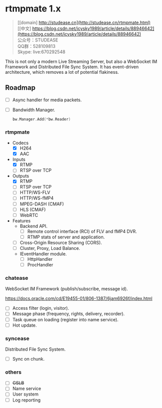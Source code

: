 ﻿# rtmpmate 1.x

> [[domain] http://studease.cn](http://studease.cn/rtmpmate.html)  
> [[中文] https://blog.csdn.net/icysky1989/article/details/88946642](https://blog.csdn.net/icysky1989/article/details/88946642)  
> 公众号：STUDEASE  
> QQ群：528109813  
> Skype: live:670292548  

This is not only a modern Live Streaming Server, but also a WebSocket IM Framework and Distributed File Sync System. It has event-driven architecture, which removes a lot of potential flakiness.

## Roadmap

- [ ] Async handler for media packets.
- [ ] Bandwidth Manager.

  ```go
  bw.Manager.Add(*bw.Reader)
  ```

### rtmpmate

- Codecs
  - [x] H264
  - [x] AAC

- Inputs
  - [x] RTMP
  - [ ] RTSP over TCP

- Outputs
  - [x] RTMP
  - [ ] RTSP over TCP
  - [ ] HTTP/WS-FLV
  - [ ] HTTP/WS-fMP4
  - [ ] MPEG-DASH (CMAF)
  - [ ] HLS (CMAF)
  - [ ] WebRTC

- Features
  - Backend API.
    - [ ] Remote control interface (RCI) of FLV and fMP4 DVR.
    - [ ] RTMP stats of server and application.
  - [ ] Cross-Origin Resource Sharing (CORS).
  - [ ] Cluster, Proxy, Load Balance.
  - IEventHandler module.
    - [ ] HttpHandler
    - [ ] ProcHandler

### chatease

WebSocket IM Framework (publish/subscribe, message id).

https://docs.oracle.com/cd/E19455-01/806-1387/6jam6926f/index.html

- [ ] Access filter (login, visitor).
- [ ] Message phase (frequency, rights, delivery, recorder).
- [ ] Task queue on loading (register into name service).
- [ ] Hot update.

### syncease

Distributed File Sync System.

- [ ] Sync on chunk.

### others

- [ ] ~~GSLB~~
- [ ] Name service
- [ ] User system
- [ ] Log reporting
